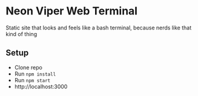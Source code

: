 # Neon Viper Web Terminal 
Static site that looks and feels like a bash terminal, because nerds like that kind of thing

## Setup

- Clone repo
- Run `npm install`
- Run `npm start`
- http://localhost:3000
